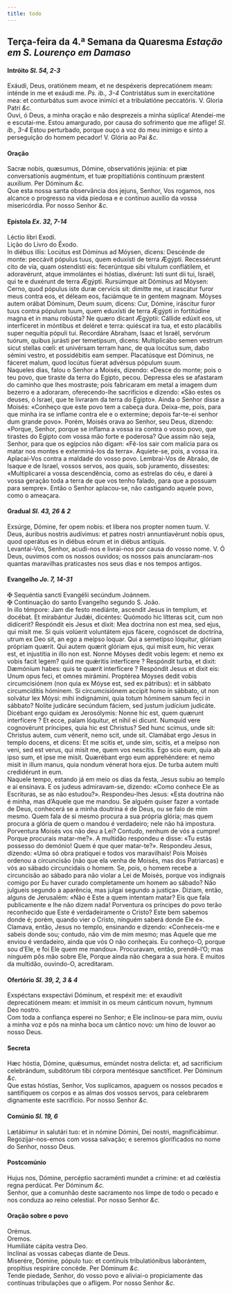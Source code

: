 ```yaml
---
title: todo
---
```

<h2 class="text-center">Terça-feira da 4.ª Semana da Quaresma <em>Estação em S. Lourenço em Damaso</em></h2>

<h4 class="text-center">Intróito <em>Sl. 54, 2-3</em></h4>
<div class="container-fluid">
<div class="row">
<div class="dropcap text-justify">
Exáudi, Deus, oratiónem meam, et ne despéxeris deprecatiónem meam: inténde in me et exáudi me. <em>Ps. ib., 3-4</em> Contristátus sum in exercitatióne mea: et conturbátus sum avoce inimíci et a tribulatióne peccatóris.
V. Gloria Patri <em>&c.</em>
</div>
<div class="dropcap text-justify">
Ouvi, ó Deus, a minha oração e não desprezeis a minha súplica! Atendei-me e escutai-me. Estou amargurado, por causa do sofrimento que me aflige! <em>Sl. ib., 3-4</em> Estou perturbado, porque ouço a voz do meu inimigo e sinto a perseguição do homem pecador!
V. Glória ao Pai <em>&c.</em>
</div>
</div>
</div>

<h4 class="text-center">Oração</h4>
<div class="container-fluid">
<div class="row">
<div class="dropcap text-justify">
Sacræ nobis, quæsumus, Dómine, observatiónis jejúnia: et piæ conversationis augméntum, et tuæ propitiatiónis contínuum præstent auxílium. Per Dóminum <em>&c.</em>
</div>
<div class="dropcap text-justify">
Que esta nossa santa observância dos jejuns, Senhor, Vos rogamos, nos alcance o progresso na vida piedosa e e contínuo auxílio da vossa misericórdia. Por nosso Senhor <em>&c.</em>
</div>
</div>
</div>

<h4 class="text-center">Epístola <em>Ex. 32, 7-14</em></h4>
<div class="container-fluid">
<div class="row">
<div class="text-justify">
Léctio libri Exodi.
</div>
<div class="text-justify">
Lição do Livro do Êxodo.
</div>
<div class="dropcap text-justify">
In diébus illis: Locútus est Dóminus ad Móysen, dicens: Descénde de monte: peccávit pópulus tuus, quem eduxísti de terra Ægýpti. Recessérunt cito de via, quam ostendísti eis: fecerúntque sibi vítulum conflátilem, et adoravérunt, atque immolántes ei hóstias, dixérunt: Isti sunt dii tui, Israël, qui te e duxérunt de terra Ægýpti. Rursúmque ait Dóminus ad Móysen: Cerno, quod pópulus iste duræ cervícis sit: dimítte me, ut irascátur furor meus contra eos, et déleam eos, faciámque te in gentem magnam. Móyses autem orábat Dóminum, Deum suum, dicens: Cur, Dómine, iráscitur furor tuus contra pópulum tuum, quem eduxísti de terra Ægýpti in fortitúdine magna et in manu robústa? Ne quæro dicant Ægýptii: Cállide edúxit eos, ut interfíceret in móntibus et deléret e terra: quiéscat ira tua, et esto placábilis super nequítia pópuli tui. Recordáre Abraham, Isaac et Israël, servórum tuórum, quibus jurásti per temetípsum, dicens: Multiplicábo semen vestrum sicut stellas cœli: et univérsam terram hanc, de qua locútus sum, dabo sémini vestro, et possidébitis eam semper. Placatúsque est Dóminus, ne fáceret malum, quod locútus fúerat advérsus pópulum suum.
</div>
<div class="dropcap text-justify">
Naqueles dias, falou o Senhor a Moisés, dizendo: «Desce do monte; pois o teu povo, que tiraste da terra do Egipto, pecou. Depressa eles se afastaram do caminho que lhes mostraste; pois fabricaram em metal a imagem dum bezerro e a adoraram, oferecendo-lhe sacrifícios e dizendo: «São estes os deuses, ó Israel, que te livraram da terra do Egipto». Ainda o Senhor disse a Moisés: «Conheço que este povo tem a cabeça dura. Deixa-me, pois, para que minha ira se inflame contra ele e o extermine; depois far-te-ei senhor dum grande povo». Porém, Moisés orava ao Senhor, seu Deus, dizendo: «Porque, Senhor, porque se inflama a vossa ira contra o vosso povo, que tirastes do Egipto com vossa mão forte e poderosa? Que assim não seja, Senhor, para que os egípcios não digam: «Fê-los sair com malícia para os matar nos montes e exterminá-los da terra». Aquiete-se, pois, a vossa ira. Aplacai-Vos contra a maldade do vosso povo. Lembrai-Vos de Abraão, de Isaque e de Israel, vossos servos, aos quais, sob juramento, dissestes: «Multiplicarei a vossa descendência, como as estrelas do céu, e darei à vossa geração toda a terra de que vos tenho falado, para que a possuam para sempre». Então o Senhor aplacou-se, não castigando aquele povo, como o ameaçara.
</div>
</div>
</div>

<h4 class="text-center">Gradual <em>Sl. 43, 26 & 2</em></h4>
<div class="container-fluid">
<div class="row">
<div class="dropcap text-justify">
Exsúrge, Dómine, fer opem nobis: et líbera nos propter nomen tuum. V. Deus, áuribus nostris audívimus: et patres nostri annuntiavérunt nobis opus, quod operátus es in diébus eórum et in diébus antíquis.
</div>
<div class="dropcap text-justify">
Levantai-Vos, Senhor, acudi-nos e livrai-nos por causa do vosso nome. V. Ó Deus, ouvimos com os nossos ouvidos; os nossos pais anunciaram-nos quantas maravilhas praticastes nos seus dias e nos tempos antigos.
</div>
</div>
</div>

<h4 class="text-center">Evangelho <em>Jo. 7, 14-31</em></h4>
<div class="container-fluid">
<div class="row">
<div class="text-justify">
<span class="text-danger">&#10016;</span> Sequéntia sancti Evangélii secúndum Joánnem.
</div>
<div class="text-justify">
<span class="text-danger">&#10016;</span> Continuação do santo Evangelho segundo S. João.
</div>
<div class="dropcap text-justify">
In illo témpore: Jam die festo mediánte, ascendit Jesus in templum, et docébat. Et mirabántur Judǽi, dicéntes: Quómodo hic lítteras scit, cum non didícerit? Respóndit eis Jesus et dixit: Mea doctrína non est mea, sed ejus, qui misit me. Si quis volúerit voluntátem ejus fácere, cognóscet de doctrína, utrum ex Deo sit, an ego a meípso loquar. Qui a semetípso lóquitur, glóriam própriam quærit. Qui autem quærit glóriam ejus, qui misit eum, hic verax est, et injustítia in illo non est. Nonne Móyses dedit vobis legem: et nemo ex vobis facit legem? quid me quǽritis interfícere ? Respóndit turba, et dixit: Dæmónium habes: quis te quærit interfícere ? Respóndit Jesus et dixit eis: Unum opus feci, et omnes mirámini. Proptérea Móyses dedit vobis circumcisiónem (non quia ex Móyse est, sed ex pátribus): et in sábbato circumcíditis hóminem. Si circumcisiónem accipit homo in sábbato, ut non solvátur lex Móysi: mihi indignámini, quia totum hóminem sanum feci in sábbato? Nolíte judicáre secúndum fáciem, sed justum judícium judicáte. Dicébant ergo quidam ex Jerosólymis: Nonne hic est, quem quærunt interfícere ? Et ecce, palam lóquitur, et nihil ei dicunt. Numquid vere cognovérunt príncipes, quia hic est Christus? Sed hunc scimus, unde sit: Christus autem, cum vénerit, nemo scit, unde sit. Clamábat ergo Jesus in templo docens, et dicens: Et me scitis et, unde sim, scitis, et a meípso non veni, sed est verus, qui misit me, quem vos nescítis. Ego scio eum, quia ab ipso sum, et ipse me misit. Quærébant ergo eum apprehéndere: et nemo misit in illum manus, quia nondum vénerat hora ejus. De turba autem multi credidérunt in eum.
</div>
<div class="dropcap text-justify">
Naquele tempo, estando já em meio os dias da festa, Jesus subiu ao templo e aí ensinava. E os judeus admiravam-se, dizendo: «Como conhece Ele as Escrituras, se as não estudou?». Respondeu-lhes Jesus: «Esta doutrina não é minha, mas d’Aquele que me mandou. Se alguém quiser fazer a vontade de Deus, conhecerá se a minha doutrina é de Deus, ou se falo de mim mesmo. Quem fala de si mesmo procura a sua própria glória; mas quem procura a glória de quem o mandou é verdadeiro; nele não há impostura. Porventura Moisés vos não deu a Lei? Contudo, nenhum de vós a cumpre! Porque procurais matar-me?». A multidão respondeu e disse: «Tu estás possesso do demónio! Quem é que quer matar-te?». Respondeu Jesus, dizendo: «Uma só obra pratiquei e todos vos maravilhais! Pois Moisés ordenou a circuncisão (não que ela venha de Moisés, mas dos Patriarcas) e vós ao sábado circuncidais o homem. Se, pois, o homem recebe a circuncisão ao sábado para não violar a Lei de Moisés, porque vos indignais comigo por Eu haver curado completamente um homem ao sábado? Não julgueis segundo a aparência, mas julgai segundo a justiça». Diziam, então, alguns de Jerusalém: «Não é Este a quem intentam matar? Eis que fala publicamente e lhe não dizem nada! Porventura os príncipes do povo terão reconhecido que Este é verdadeiramente o Cristo? Este bem sabemos donde é; porém, quando vier o Cristo, ninguém saberá donde Ele é». Clamava, então, Jesus no templo, ensinando e dizendo: «Conheceis-me e sabeis donde sou; contudo, não vim de mim mesmo; mas Aquele que me enviou é verdadeiro, ainda que vós O não conheçais. Eu conheço-O, porque sou d’Ele, e foi Ele quem me mandou». Procuravam, então, prendê-l’O; mas ninguém pôs mão sobre Ele, Porque ainda não chegara a sua hora. E muitos da multidão, ouvindo-O, acreditaram.
</div>
</div>
</div>

<h4 class="text-center">Ofertório <em>Sl. 39, 2, 3 & 4</em></h4>
<div class="container-fluid">
<div class="row">
<div class="dropcap text-justify">
Exspéctans exspectávi Dóminum, et respéxit me: et exaudívit deprecatiónem meam: et immísit in os meum cánticum novum, hymnum Deo nostro.
</div>
<div class="dropcap text-justify">
Com toda a confiança esperei no Senhor; e Ele inclinou-se para mim, ouviu a minha voz e pôs na minha boca um cântico novo: um hino de louvor ao nosso Deus.
</div>
</div>
</div>

<h4 class="text-center">Secreta</h4>
<div class="container-fluid">
<div class="row">
<div class="dropcap text-justify">
Hæc hóstia, Dómine, quǽsumus, emúndet nostra delicta: et, ad sacrifícium celebrándum, subditórum tibi córpora mentésque sanctíficet. Per Dóminum <em>&c.</em>
</div>
<div class="dropcap text-justify">
Que estas hóstias, Senhor, Vos suplicamos, apaguem os nossos pecados e santifiquem os corpos e as almas dos vossos servos, para celebrarem dignamente este sacrifício. Por nosso Senhor <em>&c.</em>
</div>
</div>
</div>

<h4 class="text-center">Comúnio <em>Sl. 19, 6</em></h4>
<div class="container-fluid">
<div class="row">
<div class="dropcap text-justify">
Lætábimur in salutári tuo: et in nómine Dómini, Dei nostri, magnificábimur.
</div>
<div class="dropcap text-justify">
Regozijar-nos-emos com vossa salvação; e seremos glorificados no nome do Senhor, nosso Deus.
</div>
</div>
</div>

<h4 class="text-center">Postcomúnio</h4>
<div class="container-fluid">
<div class="row">
<div class="dropcap text-justify">
Hujus nos, Dómine, percéptio sacraménti mundet a crímine: et ad cœléstia regna perdúcat. Per Dóminum <em>&c.</em>
</div>
<div class="dropcap text-justify">
Senhor, que a comunhão deste sacramento nos limpe de todo o pecado e nos conduza ao reino celestial. Por nosso Senhor <em>&c.</em>
</div>
</div>
</div>

<h4 class="text-center">Oração sobre o povo</h4>
<div class="container-fluid">
<div class="row">
<div class="text-danger text-center"> Orémus.</div>
<div class="text-danger text-center"> Oremos.</div>
<div class="text-justify">
Humiliáte cápita vestra Deo.
</div>
<div class="text-justify">
Inclinai as vossas cabeças diante de Deus.
</div>
<div class="text-justify">
Miserére, Dómine, pópulo tuo: et contínuis tribulatiónibus laborántem, propítius respiráre concéde. Per Dóminum <em>&c.</em>
</div>
<div class="text-justify">
Tende piedade, Senhor, do vosso povo e aliviai-o propiciamente das contínuas tribulações que o afligem. Por nosso Senhor <em>&c.</em>
</div>
</div>
</div>
